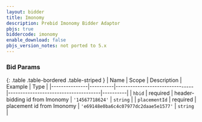 ```yaml
---
layout: bidder
title: Imonomy
description: Prebid Imonomy Bidder Adaptor
pbjs: true
biddercode: imonomy
enable_download: false
pbjs_version_notes: not ported to 5.x
---
```




### Bid Params

{: .table .table-bordered .table-striped }
| Name          | Scope    | Description                    | Example                              | Type     |
|---------------|----------|--------------------------------|--------------------------------------|----------|
| `hbid`        | required | header-bidding id from Imonomy | `'14567718624'`                      | `string` |
| `placementId` | required | placement id from Imonomy      | `'e69148e0ba6c4c07977dc2daae5e1577'` | `string` |
